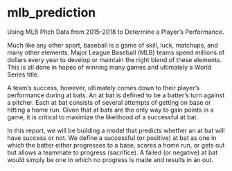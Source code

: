 # mlb_prediction

Using MLB Pitch Data from 2015-2018 to Determine a Player’s Performance.

Much like any other sport, baseball is a game of skill, luck, matchups, and many other elements. Major League Baseball (MLB) teams spend millions of dollars every year to develop or maintain the right blend of these elements. This is all done in hopes of winning many games and ultimately a World Series title.

A team’s success, however, ultimately comes down to their player’s performance during at bats.  An at bat is defined to be a batter’s turn against a pitcher. Each at bat consists of several attempts of getting on base or hitting a home run. Given that at bats are the only way to gain points in a game, it is critical to maximize the likelihood of a successful at bat. 

In this report, we will be building a model that predicts whether an at bat will have success or not. We define a successful (or positive) at bat as one in which the batter either progresses to a base, scores a home run, or gets out but allows a teammate to progress (sacrifice). A failed (or negative) at bat would simply be one in which no progress is made and results in an out.
